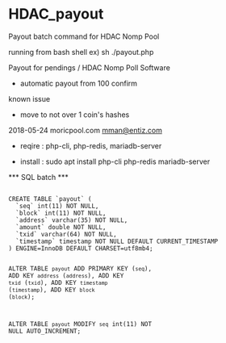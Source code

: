 # HDAC_payout

Payout batch command for HDAC Nomp Pool 

running from bash shell
ex) sh ./payout.php

Payout for pendings / HDAC Nomp Poll Software
- automatic payout from 100 confirm

known issue
- move to not over 1 coin's hashes

2018-05-24
moricpool.com
mman@entiz.com

* reqire : 
  php-cli, php-redis, mariadb-server

* install : sudo apt install php-cli php-redis mariadb-server



*** SQL batch ***

<code>
CREATE TABLE `payout` (
  `seq` int(11) NOT NULL,
  `block` int(11) NOT NULL,
  `address` varchar(35) NOT NULL,
  `amount` double NOT NULL,
  `txid` varchar(64) NOT NULL,
  `timestamp` timestamp NOT NULL DEFAULT CURRENT_TIMESTAMP
) ENGINE=InnoDB DEFAULT CHARSET=utf8mb4;

ALTER TABLE `payout`
  ADD PRIMARY KEY (`seq`),
  ADD KEY `address` (`address`),
  ADD KEY `txid` (`txid`),
  ADD KEY `timestamp` (`timestamp`),
  ADD KEY `block` (`block`);

ALTER TABLE `payout`
  MODIFY `seq` int(11) NOT NULL AUTO_INCREMENT;
</code>
